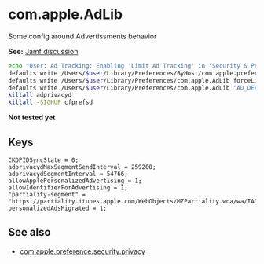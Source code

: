 # com.apple.AdLib

Some config around Advertissments behavior

**See:** [Jamf discussion](https://www.jamf.com/jamf-nation/discussions/29821/macos-limit-ad-tracking)

```bash
echo "User: Ad Tracking: Enabling 'Limit Ad Tracking' in 'Security & Privacy'"
defaults write /Users/$user/Library/Preferences/ByHost/com.apple.preference.security.privacy limitAdTrackingCached -int 0
defaults write /Users/$user/Library/Preferences/com.apple.AdLib forceLimitAdTracking -int 1
defaults write /Users/$user/Library/Preferences/com.apple.AdLib "AD_DEVICE_IDFA" -string "00000000-0000-0000-0000-000000000000"
killall adprivacyd
killall -SIGHUP cfprefsd
```

**Not tested yet**

## Keys

```
CKDPIDSyncState = 0;
adprivacydMaxSegmentSendInterval = 259200;
adprivacydSegmentInterval = 54766;
allowApplePersonalizedAdvertising = 1;
allowIdentifierForAdvertising = 1;
"partiality-segment" = "https://partiality.itunes.apple.com/WebObjects/MZPartiality.woa/wa/IAD/segment";
personalizedAdsMigrated = 1;
```

## See also

- [com.apple.preference.security.privacy](com.apple.preference.security.privacy.md)